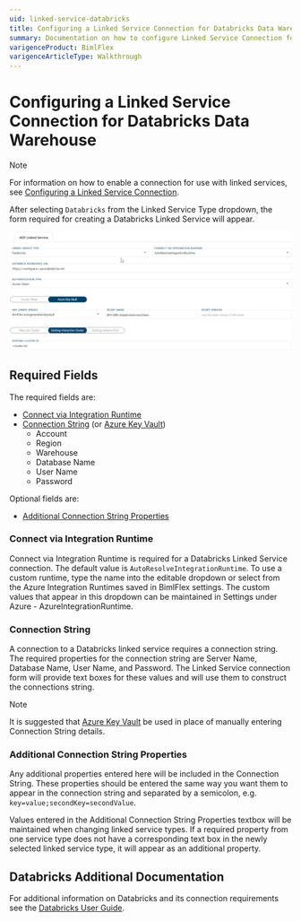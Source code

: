 ```yaml
---
uid: linked-service-databricks
title: Configuring a Linked Service Connection for Databricks Data Warehouse
summary: Documentation on how to configure Linked Service Connection for Databricks with required fields, connection strings, and links to additional information
varigenceProduct: BimlFlex
varigenceArticleType: Walkthrough
---
```

# Configuring a Linked Service Connection for Databricks Data Warehouse

> [!NOTE]
> For information on how to enable a connection for use with linked services, see [Configuring a Linked Service Connection](xref:create-linked-service-connection).

[//]: # (TODO List of stages, connection types, and system types that can use Databricks)

After selecting `Databricks` from the Linked Service Type dropdown, the form required for creating a Databricks Linked Service will appear.

![Databricks Linked Service Form](../../static/img/bimlflex-ss-app-connections-databricks-form.png "Databricks Linked Service Form")

## Required Fields

The required fields are:

+ [Connect via Integration Runtime](#connect-via-integration-runtime)
+ [Connection String](#connection-string) (or [Azure Key Vault](xref:create-linked-service-connection))
  + Account
  + Region
  + Warehouse
  + Database Name
  + User Name
  + Password

Optional fields are:

+ [Additional Connection String Properties](#additional-connection-string-properties)

### Connect via Integration Runtime

Connect via Integration Runtime is required for a Databricks Linked Service connection.
The default value is `AutoResolveIntegrationRuntime`.
To use a custom runtime, type the name into the editable dropdown or select from the Azure Integration Runtimes saved in BimlFlex settings.
The custom values that appear in this dropdown can be maintained in Settings under Azure - AzureIntegrationRuntime.

### Connection String

A connection to a Databricks linked service requires a connection string.
The required properties for the connection string are Server Name, Database Name, User Name, and Password.
The Linked Service connection form will provide text boxes for these values and will use them to construct the connections string.

> [!NOTE]
> It is suggested that [Azure Key Vault](linked-service-azure-key-vault.md) be used in place of manually entering Connection String details.

### Additional Connection String Properties

Any additional properties entered here will be included in the Connection String.
These properties should be entered the same way you want them to appear in the connection string and separated by a semicolon, e.g. `key=value;secondKey=secondValue`.

Values entered in the Additional Connection String Properties textbox will be maintained when changing linked service types.
If a required property from one service type does not have a corresponding text box in the newly selected linked service type, it will appear as an additional property.

## Databricks Additional Documentation

For additional information on Databricks and its connection requirements see the [Databricks User Guide](https://docs.databricks.net/manuals/user-guide-connecting.html).
